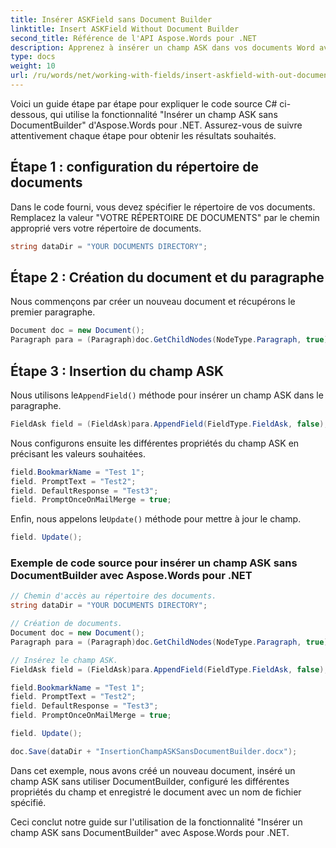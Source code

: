 ```yaml
---
title: Insérer ASKField sans Document Builder
linktitle: Insert ASKField Without Document Builder
second_title: Référence de l'API Aspose.Words pour .NET
description: Apprenez à insérer un champ ASK dans vos documents Word avec Aspose.Words pour .NET.
type: docs
weight: 10
url: /ru/words/net/working-with-fields/insert-askfield-with-out-document-builder/
---
```


Voici un guide étape par étape pour expliquer le code source C# ci-dessous, qui utilise la fonctionnalité "Insérer un champ ASK sans DocumentBuilder" d'Aspose.Words pour .NET. Assurez-vous de suivre attentivement chaque étape pour obtenir les résultats souhaités.

## Étape 1 : configuration du répertoire de documents

Dans le code fourni, vous devez spécifier le répertoire de vos documents. Remplacez la valeur "VOTRE RÉPERTOIRE DE DOCUMENTS" par le chemin approprié vers votre répertoire de documents.

```csharp
string dataDir = "YOUR DOCUMENTS DIRECTORY";
```

## Étape 2 : Création du document et du paragraphe

Nous commençons par créer un nouveau document et récupérons le premier paragraphe.

```csharp
Document doc = new Document();
Paragraph para = (Paragraph)doc.GetChildNodes(NodeType.Paragraph, true)[0];
```

## Étape 3 : Insertion du champ ASK

 Nous utilisons le`AppendField()` méthode pour insérer un champ ASK dans le paragraphe.

```csharp
FieldAsk field = (FieldAsk)para.AppendField(FieldType.FieldAsk, false);
```

Nous configurons ensuite les différentes propriétés du champ ASK en précisant les valeurs souhaitées.

```csharp
field.BookmarkName = "Test 1";
field. PromptText = "Test2";
field. DefaultResponse = "Test3";
field. PromptOnceOnMailMerge = true;
```

 Enfin, nous appelons le`Update()` méthode pour mettre à jour le champ.

```csharp
field. Update();
```

### Exemple de code source pour insérer un champ ASK sans DocumentBuilder avec Aspose.Words pour .NET

```csharp
// Chemin d'accès au répertoire des documents.
string dataDir = "YOUR DOCUMENTS DIRECTORY";

// Création de documents.
Document doc = new Document();
Paragraph para = (Paragraph)doc.GetChildNodes(NodeType.Paragraph, true)[0];

// Insérez le champ ASK.
FieldAsk field = (FieldAsk)para.AppendField(FieldType.FieldAsk, false);

field.BookmarkName = "Test 1";
field. PromptText = "Test2";
field. DefaultResponse = "Test3";
field. PromptOnceOnMailMerge = true;

field. Update();

doc.Save(dataDir + "InsertionChampASKSansDocumentBuilder.docx");
```

Dans cet exemple, nous avons créé un nouveau document, inséré un champ ASK sans utiliser DocumentBuilder, configuré les différentes propriétés du champ et enregistré le document avec un nom de fichier spécifié.

Ceci conclut notre guide sur l'utilisation de la fonctionnalité "Insérer un champ ASK sans DocumentBuilder" avec Aspose.Words pour .NET.